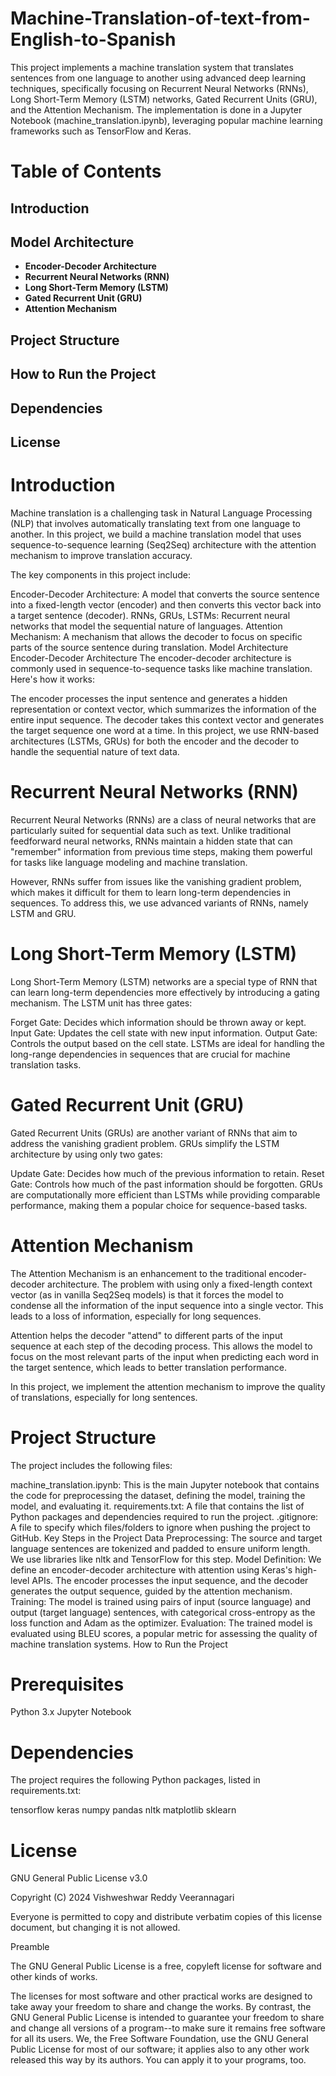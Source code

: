 # Machine-Translation-of-text-from-English-to-Spanish

This project implements a machine translation system that translates sentences from one language to another using advanced deep learning techniques, specifically focusing on Recurrent Neural Networks (RNNs), Long Short-Term Memory (LSTM) networks, Gated Recurrent Units (GRU), and the Attention Mechanism. The implementation is done in a Jupyter Notebook (machine_translation.ipynb), leveraging popular machine learning frameworks such as TensorFlow and Keras.

# Table of Contents
  ## Introduction
  ## Model Architecture
  - **Encoder-Decoder Architecture**
  - **Recurrent Neural Networks (RNN)**
  - **Long Short-Term Memory (LSTM)**
  - **Gated Recurrent Unit (GRU)**
  - **Attention Mechanism**
  ## Project Structure
  ## How to Run the Project
  ## Dependencies
  ## License

# Introduction
  Machine translation is a challenging task in Natural Language Processing (NLP) that involves automatically translating text from one language to another. In this project, we build a machine translation model that uses sequence-to-sequence learning (Seq2Seq) architecture with the attention mechanism to improve translation accuracy.

  The key components in this project include:

  Encoder-Decoder Architecture: A model that converts the source sentence into a fixed-length vector (encoder) and then converts this vector back into a target sentence (decoder).
  RNNs, GRUs, LSTMs: Recurrent neural networks that model the sequential nature of languages.
  Attention Mechanism: A mechanism that allows the decoder to focus on specific parts of the source sentence during translation.
  Model Architecture
  Encoder-Decoder Architecture
  The encoder-decoder architecture is commonly used in sequence-to-sequence tasks like machine translation. Here's how it works:

  The encoder processes the input sentence and generates a hidden representation or context vector, which summarizes the information of the entire input sequence.
  The decoder takes this context vector and generates the target sequence one word at a time.
  In this project, we use RNN-based architectures (LSTMs, GRUs) for both the encoder and the decoder to handle the sequential nature of text data.

# Recurrent Neural Networks (RNN)
  Recurrent Neural Networks (RNNs) are a class of neural networks that are particularly suited for sequential data such as text. Unlike traditional feedforward neural networks, RNNs maintain a hidden state that can "remember" information from previous time steps, making them powerful for tasks like language modeling and machine translation.
  
  However, RNNs suffer from issues like the vanishing gradient problem, which makes it difficult for them to learn long-term dependencies in sequences. To address this, we use advanced variants of RNNs, namely LSTM and GRU.

# Long Short-Term Memory (LSTM)
  Long Short-Term Memory (LSTM) networks are a special type of RNN that can learn long-term dependencies more effectively by introducing a gating mechanism. The LSTM unit has three gates:
  
  Forget Gate: Decides which information should be thrown away or kept.
  Input Gate: Updates the cell state with new input information.
  Output Gate: Controls the output based on the cell state.
  LSTMs are ideal for handling the long-range dependencies in sequences that are crucial for machine translation tasks.

# Gated Recurrent Unit (GRU)
  Gated Recurrent Units (GRUs) are another variant of RNNs that aim to address the vanishing gradient problem. GRUs simplify the LSTM architecture by using only two gates:
  
  Update Gate: Decides how much of the previous information to retain.
  Reset Gate: Controls how much of the past information should be forgotten.
  GRUs are computationally more efficient than LSTMs while providing comparable performance, making them a popular choice for sequence-based tasks.

# Attention Mechanism
  The Attention Mechanism is an enhancement to the traditional encoder-decoder architecture. The problem with using only a fixed-length context vector (as in vanilla Seq2Seq models) is that it forces the model to condense all the information of the input sequence into a single vector. This leads to a loss of information, especially for long sequences.
  
  Attention helps the decoder "attend" to different parts of the input sequence at each step of the decoding process. This allows the model to focus on the most relevant parts of the input when predicting each word in the target sentence, which leads to better translation performance.
  
  In this project, we implement the attention mechanism to improve the quality of translations, especially for long sentences.

# Project Structure
  The project includes the following files:
  
  machine_translation.ipynb: This is the main Jupyter notebook that contains the code for preprocessing the dataset, defining the model, training the model, and evaluating it.
  requirements.txt: A file that contains the list of Python packages and dependencies required to run the project.
  .gitignore: A file to specify which files/folders to ignore when pushing the project to GitHub.
  Key Steps in the Project
  Data Preprocessing: The source and target language sentences are tokenized and padded to ensure uniform length. We use libraries like nltk and TensorFlow for this step.
  Model Definition: We define an encoder-decoder architecture with attention using Keras's high-level APIs. The encoder processes the input sequence, and the decoder generates the output sequence, guided by the attention mechanism.
  Training: The model is trained using pairs of input (source language) and output (target language) sentences, with categorical cross-entropy as the loss function and Adam as the optimizer.
  Evaluation: The trained model is evaluated using BLEU scores, a popular metric for assessing the quality of machine translation systems.
  How to Run the Project
  
# Prerequisites
  Python 3.x
  Jupyter Notebook

# Dependencies
  The project requires the following Python packages, listed in requirements.txt:
  
  tensorflow
  keras
  numpy
  pandas
  nltk
  matplotlib
  sklearn

# License
  GNU General Public License v3.0
  
  Copyright (C) 2024 Vishweshwar Reddy Veerannagari
  
  Everyone is permitted to copy and distribute verbatim copies
  of this license document, but changing it is not allowed.
  
  Preamble
  
  The GNU General Public License is a free, copyleft license for software and other kinds of works.
  
  The licenses for most software and other practical works are designed to take away your freedom to share and change the works. By contrast, the GNU General Public License is intended to guarantee your freedom to share and change all versions of a program--to make sure it remains free software for all its users. We, the Free Software Foundation, use the GNU General Public License for most of our software; it applies also to any other work released this way by its authors. You can apply it to your programs, too.
